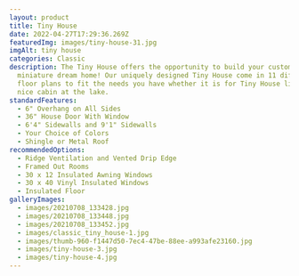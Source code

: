 ```yaml
---
layout: product
title: Tiny House
date: 2022-04-27T17:29:36.269Z
featuredImg: images/tiny-house-31.jpg
imgAlt: tiny house
categories: Classic
description: The Tiny House offers the opportunity to build your custom
  miniature dream home! Our uniquely designed Tiny House come in 11 different
  floor plans to fit the needs you have whether it is for Tiny House living or a
  nice cabin at the lake.
standardFeatures:
  - 6" Overhang on All Sides
  - 36" House Door With Window
  - 6'4" Sidewalls and 9'1" Sidewalls
  - Your Choice of Colors
  - Shingle or Metal Roof
recommendedOptions:
  - Ridge Ventilation and Vented Drip Edge
  - Framed Out Rooms
  - 30 x 12 Insulated Awning Windows
  - 30 x 40 Vinyl Insulated Windows
  - Insulated Floor
galleryImages:
  - images/20210708_133428.jpg
  - images/20210708_133448.jpg
  - images/20210708_133452.jpg
  - images/classic_tiny_house-1.jpg
  - images/thumb-960-f1447d50-7ec4-47be-88ee-a993afe23160.jpg
  - images/tiny-house-3.jpg
  - images/tiny-house-4.jpg
---
```

